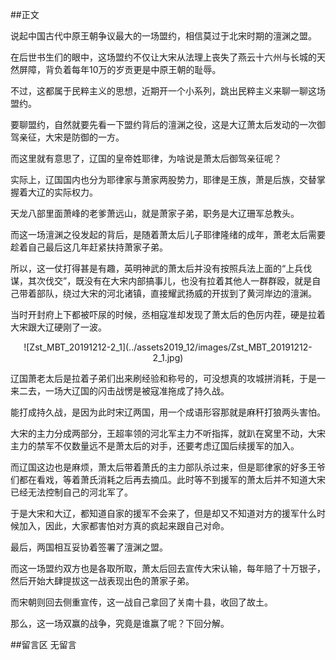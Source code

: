 ##正文

说起中国古代中原王朝争议最大的一场盟约，相信莫过于北宋时期的澶渊之盟。

在后世书生们的眼中，这场盟约不仅让大宋从法理上丧失了燕云十六州与长城的天然屏障，背负着每年10万的岁贡更是中原王朝的耻辱。

不过，这都属于民粹主义的思想，近期开一个小系列，跳出民粹主义来聊一聊这场盟约。

要聊盟约，自然就要先看一下盟约背后的澶渊之役，这是大辽萧太后发动的一次御驾亲征，大宋是防御的一方。

而这里就有意思了，辽国的皇帝姓耶律，为啥说是萧太后御驾亲征呢？

实际上，辽国国内也分为耶律家与萧家两股势力，耶律是王族，萧是后族，交替掌握着大辽的实际权力。

天龙八部里面萧峰的老爹萧远山，就是萧家子弟，职务是大辽珊军总教头。

而这一场澶渊之役发起的背后，是随着萧太后儿子耶律隆绪的成年，萧老太后需要趁着自己最后这几年赶紧扶持萧家子弟。

所以，这一仗打得甚是有趣，英明神武的萧太后并没有按照兵法上面的“上兵伐谋，其次伐交”，既没有在大宋内部搞事儿，也没有拉着其他人一群群殴，就是自己带着部队，绕过大宋的河北诸镇，直接耀武扬威的开拔到了黄河岸边的澶渊。

当时开封府上下都被吓尿的时候，丞相寇准却发现了萧太后的色厉内茬，硬是拉着大宋跟大辽硬刚了一波。

 <div align="center">![Zst_MBT_20191212-2_1](../assets2019_12/images/Zst_MBT_20191212-2_1.jpg)</div>

辽国萧老太后是拉着子弟们出来刷经验和称号的，可没想真的攻城拼消耗，于是一来二去，一场大辽国的闪击战愣是被寇准拖成了持久战。

能打成持久战，是因为此时宋辽两国，用一个成语形容那就是麻秆打狼两头害怕。

大宋的主力分成两部分，王超率领的河北军主力不听指挥，就趴在窝里不动，大宋主力的禁军不仅数量远不是萧太后的对手，还要考虑辽国后续援军的加入。

而辽国这边也是麻烦，萧太后带着萧氏的主力部队杀过来，但是耶律家的好多王爷们都在看戏，等着萧氏消耗之后再去摘瓜。此时等不到援军的萧太后并不知道大宋已经无法控制自己的河北军了。

于是大宋和大辽，都知道自家的援军不会来了，但是却又不知道对方的援军什么时候加入，因此，大家都害怕对方真的疯起来跟自己对命。

最后，两国相互妥协着签署了澶渊之盟。

而这一场盟约双方也是各取所取，萧太后回去宣传大宋认输，每年赔了十万银子，然后开始大肆提拔这一战表现出色的萧家子弟。

而宋朝则回去侧重宣传，这一战自己拿回了关南十县，收回了故土。

那么，这一场双赢的战争，究竟是谁赢了呢？下回分解。

##留言区
 无留言